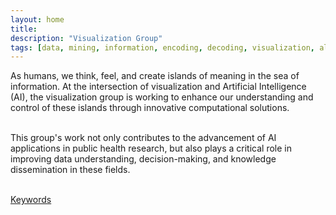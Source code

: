 ```yaml
---
layout: home
title:
description: "Visualization Group"
tags: [data, mining, information, encoding, decoding, visualization, algorithm, research, meaning, design]
---
```



As humans, we think, feel, and create islands of meaning in the sea of information. At the intersection of visualization and Artificial Intelligence (AI), the visualization group is working to enhance our understanding and control of these islands through innovative computational solutions. <br/>
<br/>

This group's work not only contributes to the advancement of AI applications in public health research, but also plays a critical role in improving data understanding, decision-making, and knowledge dissemination in these fields. <br/>
<br/>

[Keywords](/keywords)
